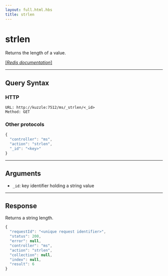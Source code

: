 ```yaml
---
layout: full.html.hbs
title: strlen
---
```


# strlen

Returns the length of a value.

[[_Redis documentation_]](https://redis.io/commands/strlen)

---

## Query Syntax

### HTTP

```http
URL: http://kuzzle:7512/ms/_strlen/<_id>
Method: GET
```

### Other protocols

```js
{
  "controller": "ms",
  "action": "strlen",
  "_id": "<key>"
}
```

---

## Arguments

* `_id`: key identifier holding a string value

---

## Response

Returns a string length.

```javascript
{
  "requestId": "<unique request identifier>",
  "status": 200,
  "error": null,
  "controller": "ms",
  "action": "strlen",
  "collection": null,
  "index": null,
  "result": 6
}
```
